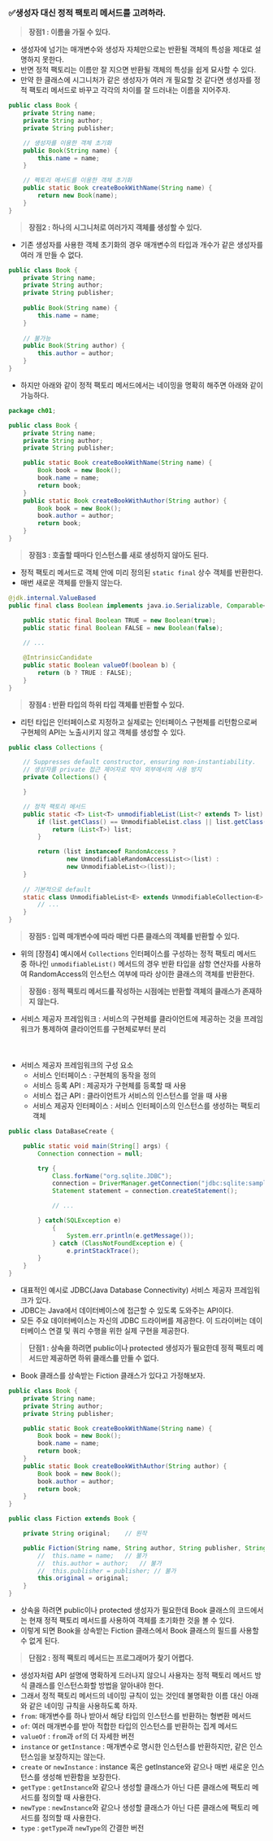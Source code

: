 ### ✅생성자 대신 정적 팩토리 메서드를 고려하라.

> **장점1 : 이름을 가질 수 있다.**
* 생성자에 넘기는 매개변수와 생성자 자체만으로는 반환될 객체의 특성을 제대로 설명하지 못한다.
* 반면 정적 팩토리는 이름만 잘 지으면 반환될 객체의 특성을 쉽게 묘사할 수 있다.
* 만약 한 클래스에 시그니처가 같은 생성자가 여러 개 필요할 것 같다면 생성자를 정적 팩토리 메서드로 바꾸고 각각의 차이를 잘 드러내는 이름을 지어주자.
```java
public class Book {
	private String name;
	private String author;
	private String publisher;

	// 생성자를 이용한 객체 초기화
	public Book(String name) {
		this.name = name;
	}

	// 펙토리 메서드를 이용한 객체 초기화
	public static Book createBookWithName(String name) {
		return new Book(name);
	}
}
```

> **장점2 : 하나의 시그니처로 여러가지 객체를 생성할 수 있다.**
* 기존 생성자를 사용한 객체 초기화의 경우 매개변수의 타입과 개수가 같은 생성자를 여러 개 만들 수 없다.
```java
public class Book {
    private String name;
    private String author;
    private String publisher;
	
    public Book(String name) {
        this.name = name;
    }
    
    // 불가능
    public Book(String author) {
        this.author = author;
    }
}
```

* 하지만 아래와 같이 정적 팩토리 메서드에서는 네이밍을 명확히 해주면 아래와 같이 가능하다.
```java
package ch01;

public class Book {
	private String name;
	private String author;
	private String publisher;

	public static Book createBookWithName(String name) {
		Book book = new Book();
		book.name = name;
		return book;
	}
	public static Book createBookWithAuthor(String author) {
		Book book = new Book();
		book.author = author;
		return book;
	}
}
```

> **장점3 : 호출할 때마다 인스턴스를 새로 생성하지 않아도 된다.**
* 정적 팩토리 메서드로 객체 안에 미리 정의된 `static final` 상수 객체를 반환한다.
* 매번 새로운 객체를 만들지 않는다.
```java
@jdk.internal.ValueBased
public final class Boolean implements java.io.Serializable, Comparable<Boolean>, Constable {

	public static final Boolean TRUE = new Boolean(true);
	public static final Boolean FALSE = new Boolean(false);
	
	// ...

	@IntrinsicCandidate
	public static Boolean valueOf(boolean b) {
		return (b ? TRUE : FALSE);
	}
}
```

> **장점4 : 반환 타입의 하위 타입 객체를 반환할 수 있다.**
* 리턴 타입은 인터페이스로 지정하고 실제로는 인터페이스 구현체를 리턴함으로써 구현체의 API는 노출시키지 않고 객체를 생성할 수 있다.
```java
public class Collections {

	// Suppresses default constructor, ensuring non-instantiability.
    // 생성자를 private 접근 제어자로 막아 외부에서의 사용 방지
	private Collections() {

	}

	// 정적 팩토리 메서드
	public static <T> List<T> unmodifiableList(List<? extends T> list) {
		if (list.getClass() == UnmodifiableList.class || list.getClass() == UnmodifiableRandomAccessList.class) {
			return (List<T>) list;
		}

		return (list instanceof RandomAccess ?
				new UnmodifiableRandomAccessList<>(list) :
				new UnmodifiableList<>(list));
	}
	
	// 기본적으로 default
	static class UnmodifiableList<E> extends UnmodifiableCollection<E> implements List<E> {
		// ...
	}
}
```

> **장점5 : 입력 매개변수에 따라 매번 다른 클래스의 객체를 반환할 수 있다.**
* 위의 [장점4] 예시에서 `Collections` 인터페이스를 구성하는 정적 팩토리 메서드 중 하나인 `unmodifiableList()` 메서드의 경우 반환 타입을 삼항 연산자를 사용하여 RandomAccess의 인스턴스 여부에 따라 상이한 클래스의 객체를 반환한다.

> **장점6 : 정적 팩토리 메서드를 작성하는 시점에는 반환할 객체의 클래스가 존재하지 않는다.**
* 서비스 제공자 프레임워크 : 서비스의 구현체를 클라이언트에 제공하는 것을 프레임워크가 통제하여 클라이언트를 구현체로부터 분리
<br></br>
<br></br>
* 서비스 제공자 프레임워크의 구성 요소
  * 서비스 인터페이스 : 구현체의 동작을 정의
  * 서비스 등록 API : 제공자가 구현체를 등록할 때 사용
  * 서비스 접근 API : 클라이언트가 서비스의 인스턴스를 얻을 때 사용
  * 서비스 제공자 인터페이스 : 서비스 인터페이스의 인스턴스를 생성하는 팩토리 객체

```java
public class DataBaseCreate {

	public static void main(String[] args) {
		Connection connection = null;

		try {
			Class.forName("org.sqlite.JDBC");
			connection = DriverManager.getConnection("jdbc:sqlite:sample.db");
			Statement statement = connection.createStatement();

			// ...

		} catch(SQLException e)
			{
				System.err.println(e.getMessage());
			} catch (ClassNotFoundException e) {
				e.printStackTrace();
		}
	}
}
```
* 대표적인 예시로 JDBC(Java Database Connectivity) 서비스 제공자 프레임워크가 있다.
* JDBC는 Java에서 데이터베이스에 접근할 수 있도록 도와주는 API이다.
* 모든 주요 데이터베이스는 자신의 JDBC 드라이버를 제공한다. 이 드라이버는 데이터베이스 연결 및 쿼리 수행을 위한 실제 구현을 제공한다.

> **단점1 : 상속을 하려면 public이나 protected 생성자가 필요한데 정적 팩토리 메서드만 제공하면 하위 클래스를 만들 수 없다.**
* Book 클래스를 상속받는 Fiction 클래스가 있다고 가정해보자.
```java
public class Book {
	private String name;
	private String author;
	private String publisher;

	public static Book createBookWithName(String name) {
		Book book = new Book();
		book.name = name;
		return book;
	}
	public static Book createBookWithAuthor(String author) {
		Book book = new Book();
		book.author = author;
		return book;
	}
}
```
```java
public class Fiction extends Book {

	private String original;	// 원작

	public Fiction(String name, String author, String publisher, String original) {
		//	this.name = name;   // 불가
		//	this.author = author;   // 불가
		//	this.publisher = publisher; // 불가 
		this.original = original;
	}
}
```
* 상속을 하려면 public이나 protected 생성자가 필요한데 Book 클래스의 코드에서는 현재 정적 팩토리 메서드를 사용하여 객체를 초기화한 것을 볼 수 있다.
* 이렇게 되면 Book을 상속받는 Fiction 클래스에서 Book 클래스의 필드를 사용할 수 없게 된다.

> **단점2 : 정적 팩토리 메서드는 프로그래머가 찾기 어렵다.**
* 생성자처럼 API 설명에 명확하게 드러나지 않으니 사용자는 정적 팩토리 메서드 방식 클래스를 인스턴스화할 방법을 알아내야 한다.
* 그래서 정적 팩토리 메서드의 네이밍 규칙이 있는 것인데 불명확한 이름 대신 아래와 같은 네이밍 규칙을 사용하도록 하자.
* `from`: 매개변수를 하나 받아서 해당 타입의 인스턴스를 반환하는 형변환 메서드
* `of`: 여러 매개변수를 받아 적합한 타입의 인스턴스를 반환하는 집계 메서드
* `valueOf` : `from`과 `of`의 더 자세한 버전
* `instance` or `getInstance` : 매개변수로 명시한 인스턴스를 반환하지만, 같은 인스턴스임을 보장하지는 않는다.
* `create` or `newInstance` : instance 혹은 getInstance와 같으나 매번 새로운 인스턴스를 생성해 반환함을 보장한다.
* `getType` : `getInstance`와 같으나 생성할 클래스가 아닌 다른 클래스에 팩토리 메서드를 정의할 때 사용한다.
* `newType` : `newInstance`와 같으나 생성할 클래스가 아닌 다른 클래스에 팩토리 메서드를 정의할 때 사용한다.
* `type` : `getType`과 `newType`의 간결한 버전